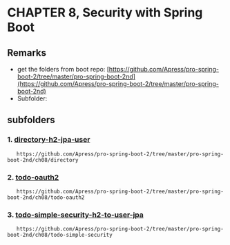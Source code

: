 # CHAPTER 8, Security with Spring Boot

## Remarks 
- get the folders from boot repo: [https://github.com/Apress/pro-spring-boot-2/tree/master/pro-spring-boot-2nd](https://github.com/Apress/pro-spring-boot-2/tree/master/pro-spring-boot-2nd)
- Subfolder: 

## subfolders
### 1. [directory-h2-jpa-user](./directory-h2-jpa-user)
       
	   https://github.com/Apress/pro-spring-boot-2/tree/master/pro-spring-boot-2nd/ch08/directory

### 2. [todo-oauth2](./todo-oauth2)

       https://github.com/Apress/pro-spring-boot-2/tree/master/pro-spring-boot-2nd/ch08/todo-oauth2

### 3. [todo-simple-security-h2-to-user-jpa](./todo-simple-security-h2-to-user-jpa)

       https://github.com/Apress/pro-spring-boot-2/tree/master/pro-spring-boot-2nd/ch08/todo-simple-security